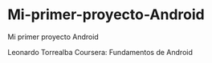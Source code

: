 # Mi-primer-proyecto-Android
Mi primer proyecto Android

Leonardo Torrealba
Coursera: Fundamentos de Android
